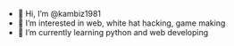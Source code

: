 - 👋 Hi, I’m @kambiz1981
- 👀 I’m interested in web, white hat hacking, game making
- 🌱 I’m currently learning python and web developing

<!---
kambiz1981/kambiz1981 is a ✨ special ✨ repository because its `README.md` (this file) appears on your GitHub profile.
You can click the Preview link to take a look at your changes.
--->
